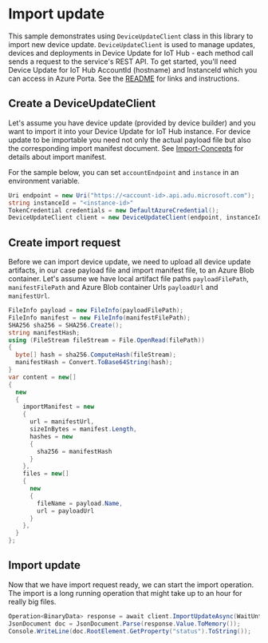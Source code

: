 # Import update

This sample demonstrates using `DeviceUpdateClient` class in this library to import new device update. `DeviceUpdateClient` is used to manage updates, devices and deployments in Device Update for IoT Hub - each method call sends a request to the service's REST API.  To get started, you'll need Device Update for IoT Hub AccountId (hostname) and InstanceId which you can access in Azure Porta. See the [README](https://github.com/Azure/azure-sdk-for-net/tree/main/sdk/deviceupdate/Azure.IoT.DeviceUpdate/README.md) for links and instructions.

 ## Create a DeviceUpdateClient
 
Let's assume you have device update (provided by device builder) and you want to import it into your Device Update for IoT Hub instance. 
For device update to be importable you need not only the actual payload file but also the corresponding import manifest document. 
See [Import-Concepts](https://docs.microsoft.com/azure/iot-hub-device-update/import-concepts) for details about import manifest.
 
For the sample below, you can set `accountEndpoint` and `instance` in an environment variable.

```C# Snippet:AzDeviceUpdateSample2_CreateDeviceUpdateClient
Uri endpoint = new Uri("https://<account-id>.api.adu.microsoft.com");
string instanceId = "<instance-id>"
TokenCredential credentials = new DefaultAzureCredential();
DeviceUpdateClient client = new DeviceUpdateClient(endpoint, instanceId, credentials);
```

## Create import request

Before we can import device update, we need to upload all device update artifacts, in our case payload file and import manifest file, to an Azure Blob container. Let's assume we have local artifact file paths `payloadFilePath`, `manifestFilePath` and Azure Blob container Urls `payloadUrl` and `manifestUrl`.

```C#
FileInfo payload = new FileInfo(payloadFilePath);
FileInfo manifest = new FileInfo(manifestFilePath);
SHA256 sha256 = SHA256.Create();
string manifestHash;
using (FileStream fileStream = File.OpenRead(filePath))
{
  byte[] hash = sha256.ComputeHash(fileStream);
  manifestHash = Convert.ToBase64String(hash);
}
var content = new[]
{
  new
  {
    importManifest = new
    {
      url = manifestUrl,
      sizeInBytes = manifest.Length,
      hashes = new
      {
        sha256 = manifestHash
      }
    },
    files = new[]
    {
      new
      {
        fileName = payload.Name,
        url = payloadUrl
      }
    },
  }
};
```

## Import update

Now that we have import request ready, we can start the import operation. The import is a long running operation that might take up to an hour for really big files.

```C#
Operation<BinaryData> response = await client.ImportUpdateAsync(WaitUntil.Completed, RequestContent.Create(content));
JsonDocument doc = JsonDocument.Parse(response.Value.ToMemory());
Console.WriteLine(doc.RootElement.GetProperty("status").ToString());
```
